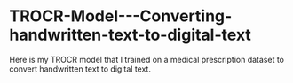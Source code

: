 # TROCR-Model---Converting-handwritten-text-to-digital-text
Here is my TROCR model that I trained on a medical prescription dataset to convert handwritten text to digital text.
